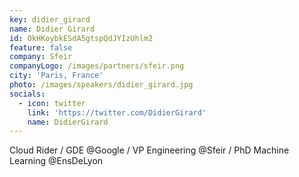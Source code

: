```yaml
---
key: didier_girard
name: Didier Girard
id: OkHKoybkESdA5gtspQdJYIzUhlm2
feature: false
company: Sfeir
companyLogo: /images/partners/sfeir.png
city: 'Paris, France'
photo: /images/speakers/didier_girard.jpg
socials: 
  - icon: twitter
    link: 'https://twitter.com/DidierGirard'
    name: DidierGirard
---
```

Cloud Rider / GDE @Google / VP Engineering @Sfeir / PhD Machine Learning @EnsDeLyon